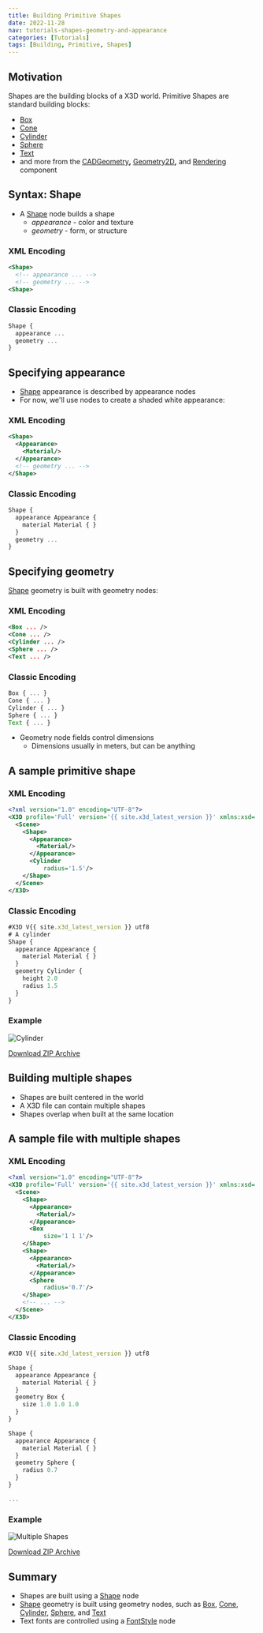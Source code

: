 ```yaml
---
title: Building Primitive Shapes
date: 2022-11-28
nav: tutorials-shapes-geometry-and-appearance
categories: [Tutorials]
tags: [Building, Primitive, Shapes]
---
```

## Motivation

Shapes are the building blocks of a X3D world. Primitive Shapes are standard building blocks:

- [Box](../components/geometry3d/box)
- [Cone](../components/geometry3d/cone)
- [Cylinder](../components/geometry3d/cylinder)
- [Sphere](../components/geometry3d/sphere)
- [Text](../components/text/text)
- and more from the [CADGeometry](../components//cadgeometry)**,** [Geometry2D](../components//geometry2d)**,** and [Rendering](../components//rendering) component

## Syntax: Shape

- A [Shape](../components/shape/shape) node builds a shape
  - *appearance* - color and texture
  - *geometry* - form, or structure

### XML Encoding

```xml
<Shape>
  <!-- appearance ... -->
  <!-- geometry ... -->
<Shape>
```

### Classic Encoding

```js
Shape {
  appearance ...
  geometry ...
}
```

## Specifying appearance

- [Shape](../components/shape/shape) appearance is described by appearance nodes
- For now, we'll use nodes to create a shaded white appearance:

### XML Encoding

```xml
<Shape>
  <Appearance>
    <Material/>
  </Appearance>
  <!-- geometry ... -->
</Shape>
```

### Classic Encoding

```js
Shape {
  appearance Appearance {
    material Material { }
  }
  geometry ...
}
```

## Specifying geometry

[Shape](../components/shape/shape) geometry is built with geometry nodes:

### XML Encoding

```xml
<Box ... />
<Cone ... />
<Cylinder ... />
<Sphere ... />
<Text ... />
```

### Classic Encoding

```js
Box { ... }
Cone { ... }
Cylinder { ... }
Sphere { ... }
Text { ... }
```

- Geometry node fields control dimensions
  - Dimensions usually in meters, but can be anything

## A sample primitive shape

### XML Encoding

```xml
<?xml version="1.0" encoding="UTF-8"?>
<X3D profile='Full' version='{{ site.x3d_latest_version }}' xmlns:xsd='http://www.w3.org/2001/XMLSchema-instance' xsd:noNamespaceSchemaLocation='http://www.web3d.org/specifications/x3d-{{ site.x3d_latest_version }}.xsd'>
  <Scene>
    <Shape>
      <Appearance>
        <Material/>
      </Appearance>
      <Cylinder
          radius='1.5'/>
    </Shape>
  </Scene>
</X3D>
```

### Classic Encoding

```js
#X3D V{{ site.x3d_latest_version }} utf8
# A cylinder
Shape {
  appearance Appearance {
    material Material { }
  }
  geometry Cylinder {
    height 2.0
    radius 1.5
  }
}
```

### Example

<x3d-canvas src="https://create3000.github.io/media/tutorials/scenes/cylinder1/cylinder1.x3dv">
  <img src="https://create3000.github.io/media/tutorials/scenes/cylinder1/screenshot.png" alt="Cylinder"/>
</x3d-canvas>

[Download ZIP Archive](https://create3000.github.io/media/tutorials/scenes/cylinder1/cylinder1.zip)

## Building multiple shapes

- Shapes are built centered in the world
- A X3D file can contain multiple shapes
- Shapes overlap when built at the same location

## A sample file with multiple shapes

### XML Encoding

```xml
<?xml version="1.0" encoding="UTF-8"?>
<X3D profile='Full' version='{{ site.x3d_latest_version }}' xmlns:xsd='http://www.w3.org/2001/XMLSchema-instance' xsd:noNamespaceSchemaLocation='http://www.web3d.org/specifications/x3d-{{ site.x3d_latest_version }}.xsd'>
  <Scene>
    <Shape>
      <Appearance>
        <Material/>
      </Appearance>
      <Box
          size='1 1 1'/>
    </Shape>
    <Shape>
      <Appearance>
        <Material/>
      </Appearance>
      <Sphere
          radius='0.7'/>
    </Shape>
    <!-- ... -->
  </Scene>
</X3D>
```

### Classic Encoding

```js
#X3D V{{ site.x3d_latest_version }} utf8

Shape {
  appearance Appearance {
    material Material { }
  }
  geometry Box {
    size 1.0 1.0 1.0
  }
}

Shape {
  appearance Appearance {
    material Material { }
  }
  geometry Sphere {
    radius 0.7
  }
}

...
```

### Example

<x3d-canvas src="https://create3000.github.io/media/tutorials/scenes/multiple-shapes/multiple-shapes.x3dv">
  <img src="https://create3000.github.io/media/tutorials/scenes/multiple-shapes/screenshot.png" alt="Multiple Shapes"/>
</x3d-canvas>

[Download ZIP Archive](https://create3000.github.io/media/tutorials/scenes/multiple-shapes/multiple-shapes.zip)

## Summary

- Shapes are built using a [Shape](../components/shape/shape) node
- [Shape](../components/shape/shape) geometry is built using geometry nodes, such as [Box](../components/geometry3d/box), [Cone](../components/geometry3d/cone), [Cylinder](../components/geometry3d/cylinder), [Sphere](../components/geometry3d/sphere), and [Text](../components/text/text)
- Text fonts are controlled using a [FontStyle](../components/text/fontstyle) node

